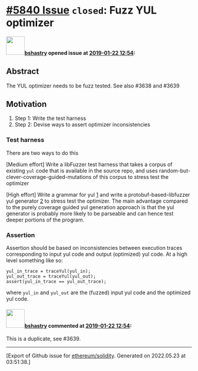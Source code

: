 # [\#5840 Issue](https://github.com/ethereum/solidity/issues/5840) `closed`: Fuzz YUL optimizer

#### <img src="https://avatars.githubusercontent.com/u/2388185?v=4" width="50">[bshastry](https://github.com/bshastry) opened issue at [2019-01-22 12:54](https://github.com/ethereum/solidity/issues/5840):

## Abstract

The YUL optimizer needs to be fuzz tested. See also #3638 and #3639

## Motivation

1. Step 1: Write the test harness
2. Step 2: Devise ways to assert optimizer inconsistencies

### Test harness

There are two ways to do this

[Medium effort] Write a libFuzzer test harness that takes a corpus of existing `yul` code that is available in the source repo, and uses random-but-clever-coverage-guided-mutations of this corpus to stress test the optimizer

[High effort] Write a grammar for yul [1] and write a protobuf-based-libfuzzer yul generator [2] to stress test the optimizer. The main advantage compared to the purely coverage guided yul generation approach is that the yul generator is probably more likely to be parseable and can hence test deeper portions of the program.

[1]: https://solidity.readthedocs.io/en/v0.5.0/yul.html#specification-of-yul
[2]: https://github.com/llvm-mirror/clang/blob/master/tools/clang-fuzzer/cxx_proto.proto

### Assertion

Assertion should be based on inconsistencies between execution traces corresponding to input yul code and output (optimized) yul code. At a high level something like so:

```
yul_in_trace = traceYul(yul_in);
yul_out_trace = traceYul(yul_out);
assert(yul_in_trace == yul_out_trace);
```

where `yul_in` and `yul_out`  are the (fuzzed) input yul code and the optimized yul code.

#### <img src="https://avatars.githubusercontent.com/u/2388185?v=4" width="50">[bshastry](https://github.com/bshastry) commented at [2019-01-22 12:54](https://github.com/ethereum/solidity/issues/5840#issuecomment-456836633):

This is a duplicate, see #3639.


-------------------------------------------------------------------------------



[Export of Github issue for [ethereum/solidity](https://github.com/ethereum/solidity). Generated on 2022.05.23 at 03:51:38.]
